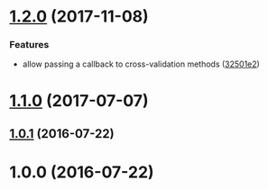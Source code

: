 <a name="1.2.0"></a>
# [1.2.0](https://github.com/mljs/cross-validation/compare/v1.1.0...v1.2.0) (2017-11-08)


### Features

* allow passing a callback to cross-validation methods ([32501e2](https://github.com/mljs/cross-validation/commit/32501e2))



<a name="1.1.0"></a>
# [1.1.0](https://github.com/mljs/cross-validation/compare/v1.0.1...v1.1.0) (2017-07-07)



<a name="1.0.1"></a>
## [1.0.1](https://github.com/mljs/cross-validation/compare/v1.0.0...v1.0.1) (2016-07-22)



<a name="1.0.0"></a>
# 1.0.0 (2016-07-22)




